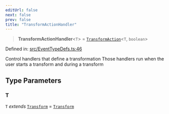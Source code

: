 ```yaml
---
editUrl: false
next: false
prev: false
title: "TransformActionHandler"
---
```


> **TransformActionHandler**\<`T`\> = [`TransformAction`](/api/type-aliases/transformaction/)\<`T`, `boolean`\>

Defined in: [src/EventTypeDefs.ts:46](https://github.com/fabricjs/fabric.js/blob/9a792f4b7b8031f02ec7ea4ce8c99f810e45cfec/src/EventTypeDefs.ts#L46)

Control handlers that define a transformation
Those handlers run when the user starts a transform and during a transform

## Type Parameters

### T

`T` *extends* [`Transform`](/api/type-aliases/transform/) = [`Transform`](/api/type-aliases/transform/)
